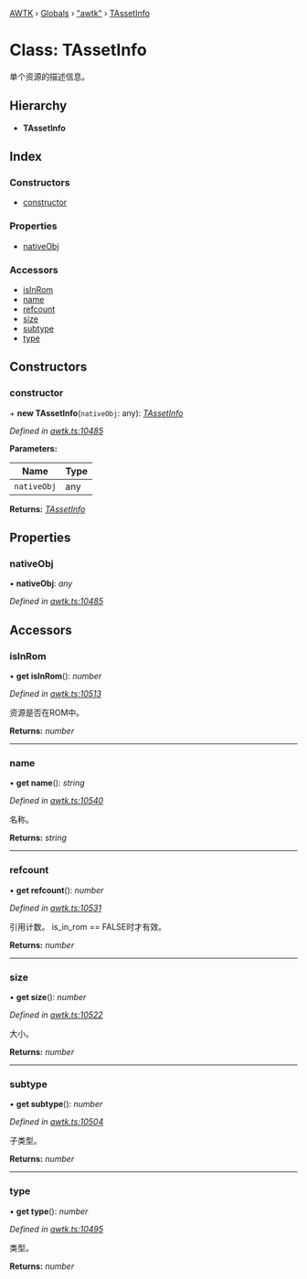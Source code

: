 [AWTK](../README.md) › [Globals](../globals.md) › ["awtk"](../modules/_awtk_.md) › [TAssetInfo](_awtk_.tassetinfo.md)

# Class: TAssetInfo

单个资源的描述信息。

## Hierarchy

* **TAssetInfo**

## Index

### Constructors

* [constructor](_awtk_.tassetinfo.md#constructor)

### Properties

* [nativeObj](_awtk_.tassetinfo.md#nativeobj)

### Accessors

* [isInRom](_awtk_.tassetinfo.md#isinrom)
* [name](_awtk_.tassetinfo.md#name)
* [refcount](_awtk_.tassetinfo.md#refcount)
* [size](_awtk_.tassetinfo.md#size)
* [subtype](_awtk_.tassetinfo.md#subtype)
* [type](_awtk_.tassetinfo.md#type)

## Constructors

###  constructor

\+ **new TAssetInfo**(`nativeObj`: any): *[TAssetInfo](_awtk_.tassetinfo.md)*

*Defined in [awtk.ts:10485](https://github.com/zlgopen/awtk-binding/blob/346f0a7/tools/code_gen/js/output/awtk.ts#L10485)*

**Parameters:**

Name | Type |
------ | ------ |
`nativeObj` | any |

**Returns:** *[TAssetInfo](_awtk_.tassetinfo.md)*

## Properties

###  nativeObj

• **nativeObj**: *any*

*Defined in [awtk.ts:10485](https://github.com/zlgopen/awtk-binding/blob/346f0a7/tools/code_gen/js/output/awtk.ts#L10485)*

## Accessors

###  isInRom

• **get isInRom**(): *number*

*Defined in [awtk.ts:10513](https://github.com/zlgopen/awtk-binding/blob/346f0a7/tools/code_gen/js/output/awtk.ts#L10513)*

资源是否在ROM中。

**Returns:** *number*

___

###  name

• **get name**(): *string*

*Defined in [awtk.ts:10540](https://github.com/zlgopen/awtk-binding/blob/346f0a7/tools/code_gen/js/output/awtk.ts#L10540)*

名称。

**Returns:** *string*

___

###  refcount

• **get refcount**(): *number*

*Defined in [awtk.ts:10531](https://github.com/zlgopen/awtk-binding/blob/346f0a7/tools/code_gen/js/output/awtk.ts#L10531)*

引用计数。 is\_in\_rom == FALSE时才有效。

**Returns:** *number*

___

###  size

• **get size**(): *number*

*Defined in [awtk.ts:10522](https://github.com/zlgopen/awtk-binding/blob/346f0a7/tools/code_gen/js/output/awtk.ts#L10522)*

大小。

**Returns:** *number*

___

###  subtype

• **get subtype**(): *number*

*Defined in [awtk.ts:10504](https://github.com/zlgopen/awtk-binding/blob/346f0a7/tools/code_gen/js/output/awtk.ts#L10504)*

子类型。

**Returns:** *number*

___

###  type

• **get type**(): *number*

*Defined in [awtk.ts:10495](https://github.com/zlgopen/awtk-binding/blob/346f0a7/tools/code_gen/js/output/awtk.ts#L10495)*

类型。

**Returns:** *number*
